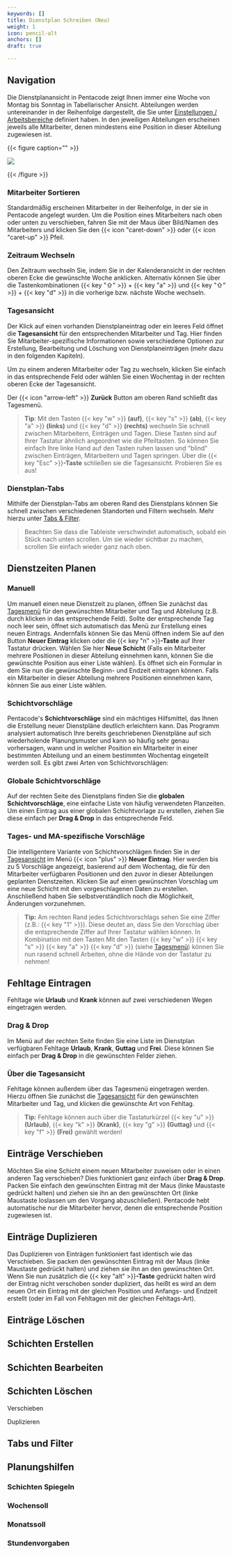 ```yaml
---
keywords: []
title: Dienstplan Schreiben (Neu)
weight: 1
icon: pencil-alt
anchors: []
draft: true

---
```

## Navigation

Die Dienstplanansicht in Pentacode zeigt Ihnen immer eine Woche von Montag bis Sonntag in Tabellarischer Ansicht. Abteilungen werden untereinander in der Reihenfolge dargestellt, die Sie unter [Einstellungen / Arbeitsbereiche](/hilfe/handbuch/einstellungen/arbeitsbereiche/#reihenfolge-der-abteilungen-ändern) definiert haben. In den jeweiligen Abteilungen erscheinen jeweils alle Mitarbeiter, denen mindestens eine Position in dieser Abteilung zugewiesen ist.

{{< figure caption="" >}}

![](/uploads/demo-pentaco-de_roster_venue-135-date-2021-04-05-tab-0-4.png)

{{< /figure >}}

### Mitarbeiter Sortieren

Standardmäßig erscheinen Mitarbeiter in der Reihenfolge, in der sie in Pentacode angelegt wurden. Um die Position eines Mitarbeiters nach oben oder unten zu verschieben, fahren Sie mit der Maus über Bild/Namen des Mitarbeiters und klicken Sie den {{< icon "caret-down" >}} oder {{< icon "caret-up" >}} Pfeil.

### Zeitraum Wechseln

Den Zeitraum wechseln Sie, indem Sie in der Kalenderansicht in der rechten oberen Ecke die gewünschte Woche anklicken. Alternativ können Sie über die Tastenkombinationen {{< key "⇧" >}} + {{< key "a" >}} und {{< key "⇧" >}}  + {{< key "d" >}} in die vorherige bzw. nächste Woche wechseln.

### Tagesansicht

Der Klick auf einen vorhanden Dienstplaneintrag oder ein leeres Feld öffnet die **Tagesansicht** für den entsprechenden Mitarbeiter und Tag. Hier finden Sie Mitarbeiter-spezifische Informationen sowie verschiedene Optionen zur Erstellung, Bearbeitung und Löschung von Dienstplaneinträgen (mehr dazu in den folgenden Kapiteln).

Um zu einem anderen Mitarbeiter oder Tag zu wechseln, klicken Sie einfach in das entsprechende Feld oder wählen Sie einen Wochentag in der rechten oberen Ecke der Tagesansicht.

Der {{< icon "arrow-left" >}} **Zurück** Button am oberen Rand schließt das Tagesmenü.

> **Tip**: Mit den Tasten {{< key "w" >}} **(auf)**, {{< key "s" >}} **(ab)**, {{< key "a" >}} **(links)** und {{< key "d" >}} **(rechts)** wechseln Sie schnell zwischen Mitarbeitern, Einträgen und Tagen. Diese Tasten sind auf Ihrer Tastatur ähnlich angeordnet wie die Pfeiltasten. So können Sie einfach Ihre linke Hand auf den Tasten ruhen lassen und "blind" zwischen Einträgen, Mitarbeitern und Tagen springen. Über die {{< key "Esc" >}}**-Taste** schließen sie die Tagesansicht. Probieren Sie es aus!

### Dienstplan-Tabs

Mithilfe der Dienstplan-Tabs am oberen Rand des Dienstplans können Sie schnell zwischen verschiedenen Standorten und Filtern wechseln. Mehr hierzu unter [Tabs & Filter](#tabs-filter).

> Beachten Sie dass die Tableiste verschwindet automatisch, sobald ein Stück nach unten scrollen. Um sie wieder sichtbar zu machen, scrollen Sie einfach wieder ganz nach oben.

## Dienstzeiten Planen

### Manuell

Um manuell einen neue Dienstzeit zu planen, öffnen Sie zunächst das [Tagesmenü](#tagesmenu) für den gewünschten Mitarbeiter und Tag und Abteilung (z.B. durch klicken in das entsprechende Feld). Sollte der entsprechende Tag noch leer sein, öffnet sich automatisch das Menü zur Erstellung eines neuen Eintrags. Andernfalls können Sie das Menü öffnen indem Sie auf den Button **Neuer Eintrag** klicken oder die {{< key "n" >}}**-Taste** auf Ihrer Tastatur drücken. Wählen Sie hier **Neue Schicht** (Falls ein Mitarbeiter mehrere Positionen in dieser Abteilung einnehmen kann, können Sie die gewünschte Position aus einer Liste wählen). Es öffnet sich ein Formular in dem Sie nun die gewünschte Beginn- und Endzeit eintragen können. Falls ein Mitarbeiter in dieser Abteilung mehrere Positionen einnehmen kann, können Sie aus einer Liste wählen.

### Schichtvorschläge

Pentacode's **Schichtvorschläge** sind ein mächtiges Hilfsmittel, das Ihnen die Erstellung neuer Dienstpläne deutlich erleichtern kann. Das Programm analysiert automatisch Ihre bereits geschriebenen Dienstpläne auf sich wiederholende Planungsmuster und kann so häufig sehr genau vorhersagen, wann und in welcher Position ein Mitarbeiter in einer bestimmten Abteilung und an einem bestimmten Wochentag eingeteilt werden soll. Es gibt zwei Arten von Schichtvorschlägen:

### Globale Schichtvorschläge

Auf der rechten Seite des Dienstplans finden Sie die **globalen Schichtvorschläge**, eine einfache Liste von häufig verwendeten Planzeiten. Um einen Eintrag aus einer globalen Schichtvorlage zu erstellen, ziehen Sie diese einfach per **Drag & Drop** in das entsprechende Feld.

### Tages- und MA-spezifische Vorschläge

Die intelligentere Variante von Schichtvorschlägen finden Sie in der [Tagesansicht](tagesansicht) im Menü {{< icon "plus" >}} **Neuer Eintrag**. Hier werden bis zu 5 Vorschläge angezeigt, basierend auf dem Wochentag, die für den Mitarbeiter verfügbaren Positionen und den zuvor in dieser Abteilungen geplanten Dienstzeiten. Klicken Sie auf einen gewünschten Vorschlag um eine neue Schicht mit den vorgeschlagenen Daten zu erstellen. Anschließend haben Sie selbstverständlich noch die Möglichkeit, Änderungen vorzunehmen.

> **Tip:** Am rechten Rand jedes Schichtvorschlags sehen Sie eine Ziffer (z.B.: {{< key "1" >}}). Diese deutet an, dass Sie den Vorschlag über die entsprechende Ziffer auf Ihrer Tastatur wählen können. In Kombination mit den Tasten Mit den Tasten {{< key "w" >}} {{< key "s" >}} {{< key "a" >}} {{< key "d" >}} (siehe [Tagesmenü](tagesmenu)) können Sie nun rasend schnell Arbeiten, ohne die Hände von der Tastatur zu nehmen!

## Fehltage Eintragen

Fehltage wie **Urlaub** und **Krank** können auf zwei verschiedenen Wegen eingetragen werden.

### Drag & Drop

Im Menü auf der rechten Seite finden Sie eine Liste im Dienstplan verfügbaren Fehltage **Urlaub**, **Krank**, **Guttag** und **Frei**. Diese können Sie einfach per **Drag & Drop** in die gewünschten Felder ziehen.

### Über die Tagesansicht

Fehltage können außerdem über das Tagesmenü eingetragen werden. Hierzu öffnen Sie zunächst die [Tagesansicht](tagesansicht) für den gewünschten Mitarbeiter und Tag, und klicken die gewünschte Art von Fehltag.

> **Tip:** Fehltage können auch über die Tastaturkürzel {{< key "u" >}} **(Urlaub)**, {{< key "k" >}} **(Krank)**, {{< key "g" >}} **(Guttag)** und {{< key "f" >}} **(Frei)** gewählt werden!

## Einträge Verschieben

Möchten Sie eine Schicht einem neuen Mitarbeiter zuweisen oder in einen anderen Tag verschieben? Dies funktioniert ganz einfach über **Drag & Drop**. Packen Sie einfach den gewünschten Eintrag mit der Maus (linke Maustaste gedrückt halten) und ziehen sie ihn an den gewünschten Ort (linke Maustaste loslassen um den Vorgang abzuschließen). Pentacode hebt automatische nur die Mitarbeiter hervor, denen die entsprechende Position zugewiesen ist.

## Einträge Duplizieren

Das Duplizieren von Einträgen funktioniert fast identisch wie das Verschieben. Sie packen den gewünschten Eintrag mit der Maus (linke Maustaste gedrückt halten) und ziehen sie ihn an den gewünschten Ort. Wenn Sie nun zusätzlich die {{< key "alt" >}}**-Taste** gedrückt halten wird der Eintrag nicht verschoben sonder dupliziert, das heißt es wird an dem neuen Ort ein Eintrag mit der gleichen Position und Anfangs- und Endzeit erstellt (oder im Fall von Fehltagen mit der gleichen Fehltags-Art).

## Einträge Löschen

## Schichten Erstellen

## Schichten Bearbeiten

## Schichten Löschen

Verschieben

Duplizieren

## Tabs und Filter

## Planungshilfen

### Schichten Spiegeln

### Wochensoll

### Monatssoll

### Stundenvorgaben
